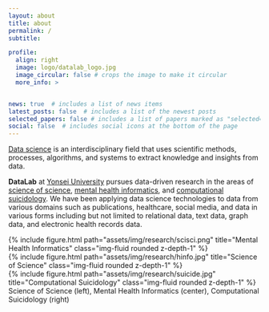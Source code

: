 ```yaml
---
layout: about
title: about
permalink: /
subtitle: 

profile:
  align: right
  image: logo/datalab_logo.jpg
  image_circular: false # crops the image to make it circular
  more_info: >


news: true  # includes a list of news items
latest_posts: false  # includes a list of the newest posts
selected_papers: false # includes a list of papers marked as "selected={true}"
social: false  # includes social icons at the bottom of the page
---
```


[Data science](https://en.wikipedia.org/wiki/Data_science) is an interdisciplinary field that uses scientific methods, processes, algorithms, and systems to extract knowledge and insights from data. 

**DataLab** at [Yonsei University](https://www.yonsei.ac.kr/) pursues data-driven research in the areas of [science of science](https://en.wikipedia.org/wiki/Metascience), [mental health informatics](https://en.wikipedia.org/wiki/Mental_health_informatics), and [computational suicidology](https://en.wikipedia.org/wiki/Suicidology). We have been applying data science technologies to data from various domains such as publications, healthcare, social media, and data in various forms including but not limited to relational data, text data, graph data, and electronic health records data.


<div class="row">
    <div class="col-sm mt-3 mt-md-0">
        {% include figure.html path="assets/img/research/scisci.png" title="Mental Health Informatics" class="img-fluid rounded z-depth-1" %}
    </div>
    <div class="col-sm mt-3 mt-md-0">
        {% include figure.html path="assets/img/research/hinfo.jpg" title="Science of Science" class="img-fluid rounded z-depth-1" %}
    </div>
    <div class="col-sm mt-3 mt-md-0">
        {% include figure.html path="assets/img/research/suicide.jpg" title="Computational Suicidology" class="img-fluid rounded z-depth-1" %}
    </div>
</div>
<div class="caption">
    Science of Science (left), Mental Health Informatics (center), Computational Suicidology (right)
</div>